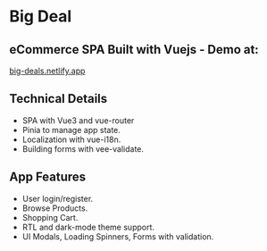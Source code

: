 # Big Deal

## eCommerce SPA Built with Vuejs - Demo at:
<a href="https://big-deals.netlify.app">big-deals.netlify.app</a>

## Technical Details
<ul>
<li>SPA with Vue3 and vue-router</li>
<li>Pinia to manage app state.</li>
<li>Localization with vue-i18n.</li>
<li>Building forms with vee-validate.</li>
</ul>

## App Features
<ul>
<li>User login/register.</li>
<li>Browse Products.</li>
<li>Shopping Cart.</li>
<li>RTL and dark-mode theme support.</li>
<li>UI Modals, Loading Spinners, Forms with validation.</li>
</ul>